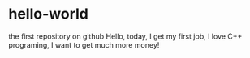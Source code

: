 # hello-world
the first repository on github
Hello, today, I get my first job, I love C++ programing, I want to get much more money!
